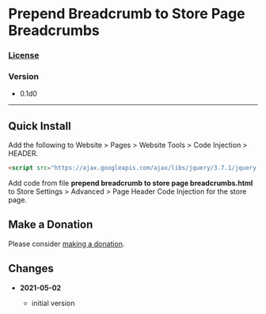 # Prepend Breadcrumb to Store Page Breadcrumbs

### [License][99]

### Version

  * 0.1d0

---

## Quick Install

Add the following to Website > Pages > Website Tools > Code Injection > HEADER.

```html
<script src="https://ajax.googleapis.com/ajax/libs/jquery/3.7.1/jquery.min.js"></script>
```

Add code from file **prepend breadcrumb to store page breadcrumbs.html** to
Store Settings > Advanced > Page Header Code Injection for the store page.

## Make a Donation

Please consider [making a donation](https://github.com/tomsWebConsulting/twcsl#make-a-donation).

## Changes

<!-- * **2021-07-01**

  * added code to change read more link
  * use twcsl
  * bumped version to 0.1d2
  -->
* **2021-05-02**

  * initial version

[99]: https://github.com/tomsWebConsulting/twcsl/blob/main/LICENSE.txt#L1
